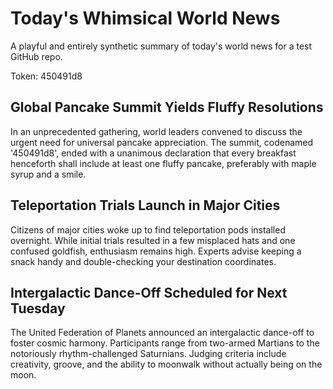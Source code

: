 # Today's Whimsical World News

A playful and entirely synthetic summary of today's world news for a test GitHub repo.

Token: 450491d8

## Global Pancake Summit Yields Fluffy Resolutions

In an unprecedented gathering, world leaders convened to discuss the urgent need for universal pancake appreciation. The summit, codenamed '450491d8', ended with a unanimous declaration that every breakfast henceforth shall include at least one fluffy pancake, preferably with maple syrup and a smile.

## Teleportation Trials Launch in Major Cities

Citizens of major cities woke up to find teleportation pods installed overnight. While initial trials resulted in a few misplaced hats and one confused goldfish, enthusiasm remains high. Experts advise keeping a snack handy and double-checking your destination coordinates.

## Intergalactic Dance-Off Scheduled for Next Tuesday

The United Federation of Planets announced an intergalactic dance-off to foster cosmic harmony. Participants range from two-armed Martians to the notoriously rhythm-challenged Saturnians. Judging criteria include creativity, groove, and the ability to moonwalk without actually being on the moon.